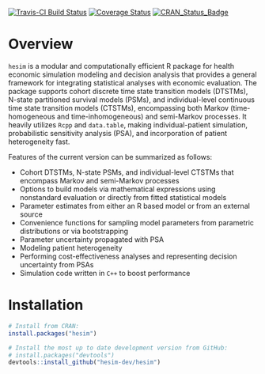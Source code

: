 [![Travis-CI Build Status](https://travis-ci.org/hesim-dev/hesim.svg?branch=master)](https://travis-ci.org/hesim-dev/hesim)
[![Coverage Status](https://codecov.io/gh/hesim-dev/hesim/branch/master/graph/badge.svg)](https://codecov.io/gh/hesim-dev/hesim)
[![CRAN_Status_Badge](http://www.r-pkg.org/badges/version/hesim)](https://cran.r-project.org/package=hesim)

# Overview
`hesim` is a modular and computationally efficient R package for health economic simulation modeling and decision analysis that provides a general framework for integrating statistical analyses with economic evaluation. The package  supports cohort discrete time state transition models (DTSTMs), N-state partitioned survival models (PSMs), and individual-level continuous time state transition models (CTSTMs), encompassing both Markov (time-homogeneous and time-inhomogeneous) and semi-Markov processes. It heavily utilizes `Rcpp` and `data.table`, making individual-patient simulation, probabilistic sensitivity analysis (PSA), and incorporation of patient heterogeneity fast. 

Features of the current version can be summarized as follows:

* Cohort DTSTMs, N-state PSMs, and individual-level CTSTMs that encompass Markov and semi-Markov processes
* Options to build models via mathematical expressions using nonstandard evaluation or directly from fitted statistical models
* Parameter estimates from either an R based model or from an external source
* Convenience functions for sampling model parameters from parametric distributions or via bootstrapping
* Parameter uncertainty propagated with PSA
* Modeling patient heterogeneity 
* Performing cost-effectiveness analyses and representing decision uncertainty from PSAs
* Simulation code written in `C++` to boost performance

# Installation
```r
# Install from CRAN:
install.packages("hesim")

# Install the most up to date development version from GitHub:
# install.packages("devtools")
devtools::install_github("hesim-dev/hesim")
```